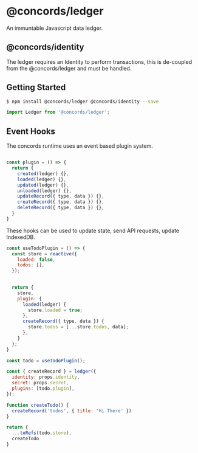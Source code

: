 # @concords/ledger

An immuntable Javascript data ledger.

## @concords/identity

The ledger requires an Identity to perform transactions, this is de-coupled from the @concords/ledger and must be handled.

## Getting Started

```bash
$ npm install @concords/ledger @concords/identity --save
```

```javascript
import Ledger from '@concords/ledger';
```

## Event Hooks

The concords runtime uses an event based plugin system.
```javascript

const plugin = () => {
  return {
    created(ledger) {},
    loaded(ledger) {},
    updated(ledger) {},
    unloaded(ledger) {},
    updateRecord({ type, data }) {},
    createRecord({ type, data }) {},
    deleteRecord({ type, data }) {},
  }
}
```

These hooks can be used to update state, send API requests, update IndexedDB.

```javascript
const useTodoPlugin = () => {
  const store = reactive({
    loaded: false,
    todos: [],
  });
  

  return {
    store,
    plugin: {
      loaded(ledger) {
        store.loaded = true;
      },
      createRecord({ type, data }) {
        store.todos = [...store.todos, data];
      },
    }
  };
}

const todo = useTodoPlugin();

const { createRecord } = ledger({
  identity: props.identity,
  secret: props.secret,
  plugins: [todo.plugin],
});

function createTodo() {
  createRecord('todos', { title: 'Hi There' })
}

return {
  ...toRefs(todo.store),
  createTodo
}
```
